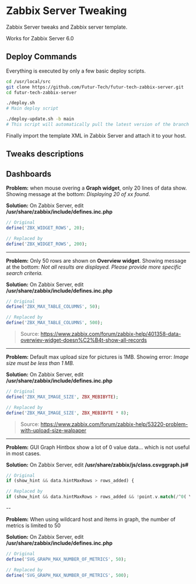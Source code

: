 # Zabbix Server Tweaking
Zabbix Server tweaks and Zabbix server template.

Works for Zabbix Server 6.0

## Deploy Commands

Everything is executed by only a few basic deploy scripts. 

```bash
cd /usr/local/src
git clone https://github.com/Futur-Tech/futur-tech-zabbix-server.git
cd futur-tech-zabbix-server

./deploy.sh 
# Main deploy script

./deploy-update.sh -b main
# This script will automatically pull the latest version of the branch ("main" in the example) and relaunch itself if a new version is found. Then it will run deploy.sh. Also note that any additional arguments given to this script will be passed to the deploy.sh script.
```

Finally import the template XML in Zabbix Server and attach it to your host.

## Tweaks descriptions

## Dashboards

**Problem:** when mouse overing a **Graph widget**, only 20 lines of data show. Showing message at the bottom: *Displaying 20 of xx found*.

**Solution:** On Zabbix Server, edit **/usr/share/zabbix/include/defines.inc.php**

```php
// Original
define('ZBX_WIDGET_ROWS', 20);

// Replaced by
define('ZBX_WIDGET_ROWS', 200);
```

---

**Problem:** Only 50 rows are shown on **Overview widget**. Showing message at the bottom: *Not all results are displayed. Please provide more specific search criteria.*

**Solution:** On Zabbix Server, edit **/usr/share/zabbix/include/defines.inc.php**

```php
// Original
define('ZBX_MAX_TABLE_COLUMNS', 50);

// Replaced by
define('ZBX_MAX_TABLE_COLUMNS', 500); 
```
> Source: https://www.zabbix.com/forum/zabbix-help/401358-data-overwiev-widget-doesn%C2%B4t-show-all-records 

---

**Problem:** Default max upload size for pictures is 1MB. Showing error: *Image size must be less than 1 MB.*

**Solution:** On Zabbix Server, edit **/usr/share/zabbix/include/defines.inc.php**

```php
// Original
define('ZBX_MAX_IMAGE_SIZE', ZBX_MEBIBYTE);

// Replaced by
define('ZBX_MAX_IMAGE_SIZE', ZBX_MEBIBYTE * 8);
```
> Source: https://www.zabbix.com/forum/zabbix-help/53220-problem-with-upload-size-walpaper 


---

**Problem:** GUI Graph Hintbox show a lot of 0 value data... which is not useful in most cases.

**Solution:** On Zabbix Server, edit **/usr/share/zabbix/js/class.csvggraph.js#**

```php
// Original
if (show_hint && data.hintMaxRows > rows_added) {

// Replaced by
if (show_hint && data.hintMaxRows > rows_added && !point.v.match(/^0( \w*)?$/)) {
```

--

**Problem:** When using wildcard host and items in graph, the number of metrics is limited to 50

**Solution:** On Zabbix Server, edit **/usr/share/zabbix/include/defines.inc.php**

```php
// Original
define('SVG_GRAPH_MAX_NUMBER_OF_METRICS', 50);

// Replaced by
define('SVG_GRAPH_MAX_NUMBER_OF_METRICS', 500);
```
